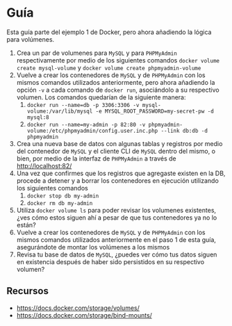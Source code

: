# Guía

Esta guía parte del ejemplo 1 de Docker, pero ahora añadiendo la lógica para volúmenes.

1. Crea un par de volumenes para `MySQL` y para `PHPMyAdmin` respectivamente por medio de los siguientes comandos `docker volume create mysql-volume` y `docker volume create phpmyadmin-volume`
2. Vuelve a crear los contenedores de `MySQL` y de `PHPMyAdmin` con los mismos comandos utilizados anteriormente, pero ahora añadiendo la opción `-v` a cada comando de `docker run`, asociándolo a su respectivo volumen. Los comandos quedarían de la siguiente manera:
   1. `docker run --name=db -p 3306:3306 -v mysql-volume:/var/lib/mysql -e MYSQL_ROOT_PASSWORD=my-secret-pw -d mysql:8`
   2. `docker run --name=my-admin -p 82:80 -v phpmyadmin-volume:/etc/phpmyadmin/config.user.inc.php --link db:db -d phpmyadmin`
3. Crea una nueva base de datos con algunas tablas y registros por medio del contenedor de `MySQL` y el cliente CLI de `MySQL` dentro del mismo, o bien, por medio de la interfaz de `PHPMyAdmin` a través de <http://localhost:82/>
4. Una vez que confirmes que los registros que agregaste existen en la DB, procede a detener y a borrar los contenedores en ejecución utilizando los siguientes comandos
   1. `docker stop db my-admin`
   2. `docker rm db my-admin`
5. Utiliza `docker volume ls` para poder revisar los volumenes existentes, ¿ves cómo estos siguen ahí a pesar de que tus contenedores ya no lo están?
6. Vuelve a crear los contenedores de `MySQL` y de `PHPMyAdmin` con los mismos comandos utilizados anteriormente en el paso 1 de esta guía, asegurándote de montar los volúmenes a los mismos
7. Revisa tu base de datos de `MySQL`, ¿puedes ver cómo tus datos siguen en existencia después de haber sido persistidos en su respectivo volumen?

## Recursos

* <https://docs.docker.com/storage/volumes/>
* <https://docs.docker.com/storage/bind-mounts/>

